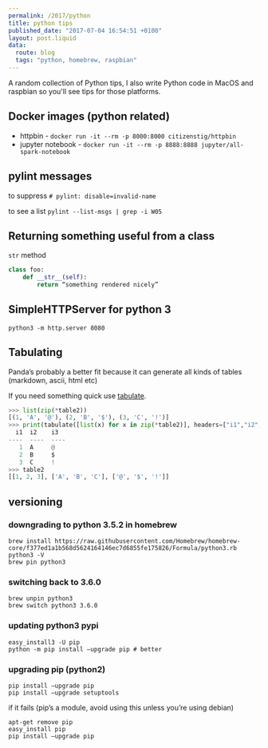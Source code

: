 ```yaml
---
permalink: /2017/python
title: python tips
published_date: "2017-07-04 16:54:51 +0100"
layout: post.liquid
data:
  route: blog
  tags: "python, homebrew, raspbian"
---
```

A random collection of Python tips, I also write Python code in MacOS and
raspbian so you'll see tips for those platforms.

## Docker images (python related)

- httpbin - `docker run -it --rm -p 8000:8000 citizenstig/httpbin`
- jupyter notebook - `docker run -it --rm -p 8888:8888 jupyter/all-spark-notebook`

## pylint messages

to suppress `# pylint: disable=invalid-name`

to see a list `pylint --list-msgs | grep -i W05`

## Returning something useful from a class

`str` method

```python
class foo:
	def __str__(self):
		return “something rendered nicely”
```
## SimpleHTTPServer for python 3

```python3 -m http.server 8080```

## Tabulating

Panda’s probably a better fit because it can generate all kinds of tables (markdown, ascii, html etc)

If you need something quick use [tabulate](https://bitbucket.org/astanin/python-tabulate).

```python
>>> list(zip(*table2))
[(1, 'A', '@'), (2, 'B', '$'), (3, 'C', '!')]
>>> print(tabulate([list(x) for x in zip(*table2)], headers=["i1","i2","i3"]))
  i1  i2    i3
----  ----  ----
   1  A     @
   2  B     $
   3  C     !
>>> table2
[[1, 2, 3], ['A', 'B', 'C'], ['@', '$', '!']]
```

## versioning

### downgrading to python 3.5.2 in homebrew

```
brew install https://raw.githubusercontent.com/Homebrew/homebrew-core/f377ed1a1b568d5624164146ec7d6855fe175826/Formula/python3.rb
python3 -V
brew pin python3
```

### switching back to 3.6.0

```
brew unpin python3
brew switch python3 3.6.0
```

### updating python3 pypi

```
easy_install3 -U pip
python -m pip install —upgrade pip # better
```

### upgrading pip (python2) 

```
pip install —upgrade pip
pip install —upgrade setuptools
```

if it fails (pip’s a module, avoid using this unless you’re using debian)
```
apt-get remove pip
easy_install pip
pip install —upgrade pip
```

